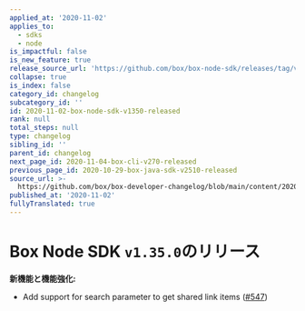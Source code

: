 ```yaml
---
applied_at: '2020-11-02'
applies_to:
  - sdks
  - node
is_impactful: false
is_new_feature: true
release_source_url: 'https://github.com/box/box-node-sdk/releases/tag/v1.35.0'
collapse: true
is_index: false
category_id: changelog
subcategory_id: ''
id: 2020-11-02-box-node-sdk-v1350-released
rank: null
total_steps: null
type: changelog
sibling_id: ''
parent_id: changelog
next_page_id: 2020-11-04-box-cli-v270-released
previous_page_id: 2020-10-29-box-java-sdk-v2510-released
source_url: >-
  https://github.com/box/box-developer-changelog/blob/main/content/2020/11-02-box-node-sdk-v1350-released.md
published_at: '2020-11-02'
fullyTranslated: true
---
```

# Box Node SDK `v1.35.0`のリリース

**新機能と機能強化:**

* Add support for search parameter to get shared link items ([#547][1])

[1]: https://github.com/box/box-node-sdk/issues/547
